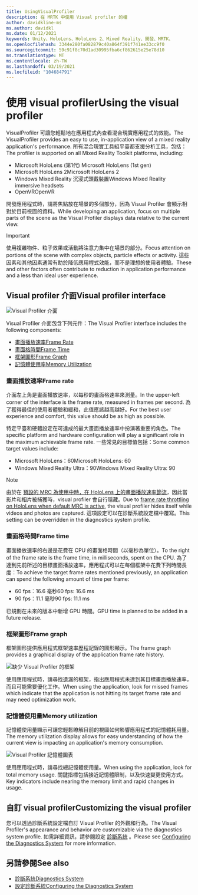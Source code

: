 ```yaml
---
title: UsingVisualProfiler
description: 在 MRTK 中使用 Visual profiler 的檔
author: davidkline-ms
ms.author: davidkl
ms.date: 01/12/2021
keywords: Unity、HoloLens、HoloLens 2、Mixed Reality、開發、MRTK、
ms.openlocfilehash: 3344e280fa082879c40a864f391f741ee33cc9f0
ms.sourcegitcommit: 59c91f8c70d1ad30995fba6cf862615e25e78d10
ms.translationtype: MT
ms.contentlocale: zh-TW
ms.lasthandoff: 03/19/2021
ms.locfileid: "104684791"
---
```

# <a name="using-the-visual-profiler"></a><span data-ttu-id="008fa-104">使用 visual profiler</span><span class="sxs-lookup"><span data-stu-id="008fa-104">Using the visual profiler</span></span>

<span data-ttu-id="008fa-105">VisualProfiler 可讓您輕鬆地在應用程式內查看混合現實應用程式的效能。</span><span class="sxs-lookup"><span data-stu-id="008fa-105">The VisualProfiler provides an easy to use, in-application view of a mixed reality application's performance.</span></span> <span data-ttu-id="008fa-106">所有混合現實工具組平臺都支援分析工具，包括：</span><span class="sxs-lookup"><span data-stu-id="008fa-106">The profiler is supported on all Mixed Reality Toolkit platforms, including:</span></span>

- <span data-ttu-id="008fa-107">Microsoft HoloLens (第1代) </span><span class="sxs-lookup"><span data-stu-id="008fa-107">Microsoft HoloLens (1st gen)</span></span>
- <span data-ttu-id="008fa-108">Microsoft HoloLens 2</span><span class="sxs-lookup"><span data-stu-id="008fa-108">Microsoft HoloLens 2</span></span>
- <span data-ttu-id="008fa-109">Windows Mixed Reality 沉浸式頭戴裝置</span><span class="sxs-lookup"><span data-stu-id="008fa-109">Windows Mixed Reality immersive headsets</span></span>
- <span data-ttu-id="008fa-110">OpenVR</span><span class="sxs-lookup"><span data-stu-id="008fa-110">OpenVR</span></span>

<span data-ttu-id="008fa-111">開發應用程式時，請將焦點放在場景的多個部分，因為 Visual Profiler 會顯示相對於目前視圖的資料。</span><span class="sxs-lookup"><span data-stu-id="008fa-111">While developing an application, focus on multiple parts of the scene as the Visual Profiler displays data relative to the current view.</span></span>

> [!IMPORTANT]
> <span data-ttu-id="008fa-112">使用複雜物件、粒子效果或活動將注意力集中在場景的部分。</span><span class="sxs-lookup"><span data-stu-id="008fa-112">Focus attention on portions of the scene with complex objects, particle effects or activity.</span></span> <span data-ttu-id="008fa-113">這些因素和其他因素通常有助於降低應用程式效能，而不是理想的使用者體驗。</span><span class="sxs-lookup"><span data-stu-id="008fa-113">These and other factors often contribute to reduction in application performance and a less than ideal user experience.</span></span>

## <a name="visual-profiler-interface"></a><span data-ttu-id="008fa-114">Visual profiler 介面</span><span class="sxs-lookup"><span data-stu-id="008fa-114">Visual profiler interface</span></span>

![Visual Profiler 介面](../images/diagnostics/VisualProfiler.png)

<span data-ttu-id="008fa-116">Visual Profiler 介面包含下列元件：</span><span class="sxs-lookup"><span data-stu-id="008fa-116">The Visual Profiler interface includes the following components:</span></span>

- [<span data-ttu-id="008fa-117">畫面播放速率</span><span class="sxs-lookup"><span data-stu-id="008fa-117">Frame Rate</span></span>](#frame-rate)
- [<span data-ttu-id="008fa-118">畫面格時間</span><span class="sxs-lookup"><span data-stu-id="008fa-118">Frame Time</span></span>](#frame-time)
- [<span data-ttu-id="008fa-119">框架圖形</span><span class="sxs-lookup"><span data-stu-id="008fa-119">Frame Graph</span></span>](#frame-graph)
- [<span data-ttu-id="008fa-120">記憶體使用率</span><span class="sxs-lookup"><span data-stu-id="008fa-120">Memory Utilization</span></span>](#memory-utilization)

### <a name="frame-rate"></a><span data-ttu-id="008fa-121">畫面播放速率</span><span class="sxs-lookup"><span data-stu-id="008fa-121">Frame rate</span></span>

<span data-ttu-id="008fa-122">介面左上角是畫面播放速率，以每秒的畫面格速率來測量。</span><span class="sxs-lookup"><span data-stu-id="008fa-122">In the upper-left corner of the interface is the frame rate, measured in frames per second.</span></span> <span data-ttu-id="008fa-123">為了獲得最佳的使用者體驗和緩和，此值應該越高越好。</span><span class="sxs-lookup"><span data-stu-id="008fa-123">For the best user experience and comfort, this value should be as high as possible.</span></span>

<span data-ttu-id="008fa-124">特定平臺和硬體設定在可達成的最大畫面播放速率中扮演著重要的角色。</span><span class="sxs-lookup"><span data-stu-id="008fa-124">The specific platform and hardware configuration will play a significant role in the maximum achievable frame rate.</span></span> <span data-ttu-id="008fa-125">一些常見的目標值包括：</span><span class="sxs-lookup"><span data-stu-id="008fa-125">Some common target values include:</span></span>

- <span data-ttu-id="008fa-126">Microsoft HoloLens：60</span><span class="sxs-lookup"><span data-stu-id="008fa-126">Microsoft HoloLens: 60</span></span>
- <span data-ttu-id="008fa-127">Windows Mixed Reality Ultra：90</span><span class="sxs-lookup"><span data-stu-id="008fa-127">Windows Mixed Reality Ultra: 90</span></span>

> [!NOTE]
> <span data-ttu-id="008fa-128">由於在 [預設的 MRC 為使用中時，在 HoloLens 上的畫面播放速率節流](https://docs.microsoft.com/windows/mixed-reality/mixed-reality-capture-for-developers#what-to-expect-when-mrc-is-enabled-on-hololens)，因此當影片和相片被捕獲時，visual profiler 會自行隱藏。</span><span class="sxs-lookup"><span data-stu-id="008fa-128">Due to [frame rate throttling on HoloLens when default MRC is active](https://docs.microsoft.com/windows/mixed-reality/mixed-reality-capture-for-developers#what-to-expect-when-mrc-is-enabled-on-hololens), the visual profiler hides itself while videos and photos are captured.</span></span> <span data-ttu-id="008fa-129">這項設定可以在診斷系統設定檔中覆寫。</span><span class="sxs-lookup"><span data-stu-id="008fa-129">This setting can be overridden in the diagnostics system profile.</span></span>

### <a name="frame-time"></a><span data-ttu-id="008fa-130">畫面格時間</span><span class="sxs-lookup"><span data-stu-id="008fa-130">Frame time</span></span>

<span data-ttu-id="008fa-131">畫面播放速率的右邊是花費在 CPU 的畫面格時間（以毫秒為單位）。</span><span class="sxs-lookup"><span data-stu-id="008fa-131">To the right of the frame rate is the frame time, in milliseconds, spent on the CPU.</span></span> <span data-ttu-id="008fa-132">為了達到先前所述的目標畫面播放速率，應用程式可以在每個框架中花費下列時間長度：</span><span class="sxs-lookup"><span data-stu-id="008fa-132">To achieve the target frame rates mentioned previously, an application can spend the following amount of time per frame:</span></span>

- <span data-ttu-id="008fa-133">60 fps：16.6 毫秒</span><span class="sxs-lookup"><span data-stu-id="008fa-133">60 fps: 16.6 ms</span></span>
- <span data-ttu-id="008fa-134">90 fps：11.1 毫秒</span><span class="sxs-lookup"><span data-stu-id="008fa-134">90 fps: 11.1 ms</span></span>

<span data-ttu-id="008fa-135">已規劃在未來的版本中新增 GPU 時間。</span><span class="sxs-lookup"><span data-stu-id="008fa-135">GPU time is planned to be added in a future release.</span></span>

### <a name="frame-graph"></a><span data-ttu-id="008fa-136">框架圖形</span><span class="sxs-lookup"><span data-stu-id="008fa-136">Frame graph</span></span>

<span data-ttu-id="008fa-137">框架圖形提供應用程式框架速率歷程記錄的圖形顯示。</span><span class="sxs-lookup"><span data-stu-id="008fa-137">The frame graph provides a graphical display of the application frame rate history.</span></span>

![缺少 Visual Profiler 的框架](../images/diagnostics/VisualProfilerMissedFrames.png)

<span data-ttu-id="008fa-139">使用應用程式時，請尋找遺漏的框架，指出應用程式未達到其目標畫面播放速率，而且可能需要優化工作。</span><span class="sxs-lookup"><span data-stu-id="008fa-139">When using the application, look for missed frames which indicate that the application is not hitting its target frame rate and may need optimization work.</span></span>

### <a name="memory-utilization"></a><span data-ttu-id="008fa-140">記憶體使用量</span><span class="sxs-lookup"><span data-stu-id="008fa-140">Memory utilization</span></span>

<span data-ttu-id="008fa-141">記憶體使用量顯示可讓您輕鬆瞭解目前的視圖如何影響應用程式的記憶體耗用量。</span><span class="sxs-lookup"><span data-stu-id="008fa-141">The memory utilization display allows for easy understanding of how the current view is impacting an application's memory consumption.</span></span>

![Visual Profiler 記憶體圖表](../images/diagnostics/VisualProfilerMemory.png)

<span data-ttu-id="008fa-143">使用應用程式時，請尋找總記憶體使用量。</span><span class="sxs-lookup"><span data-stu-id="008fa-143">When using the application, look for total memory usage.</span></span> <span data-ttu-id="008fa-144">關鍵指標包括接近記憶體限制，以及快速變更使用方式。</span><span class="sxs-lookup"><span data-stu-id="008fa-144">Key indicators include nearing the memory limit and rapid changes in usage.</span></span>

## <a name="customizing-the-visual-profiler"></a><span data-ttu-id="008fa-145">自訂 visual profiler</span><span class="sxs-lookup"><span data-stu-id="008fa-145">Customizing the visual profiler</span></span>

<span data-ttu-id="008fa-146">您可以透過診斷系統設定檔自訂 Visual Profiler 的外觀和行為。</span><span class="sxs-lookup"><span data-stu-id="008fa-146">The Visual Profiler's appearance and behavior are customizable via the diagnostics system profile.</span></span> <span data-ttu-id="008fa-147">如需詳細資訊，請參閱設定 [診斷系統](ConfiguringDiagnostics.md) 。</span><span class="sxs-lookup"><span data-stu-id="008fa-147">Please see [Configuring the Diagnostics System](ConfiguringDiagnostics.md) for more information.</span></span>

## <a name="see-also"></a><span data-ttu-id="008fa-148">另請參閱</span><span class="sxs-lookup"><span data-stu-id="008fa-148">See also</span></span>

- [<span data-ttu-id="008fa-149">診斷系統</span><span class="sxs-lookup"><span data-stu-id="008fa-149">Diagnostics System</span></span>](DiagnosticsSystemGettingStarted.md)
- [<span data-ttu-id="008fa-150">設定診斷系統</span><span class="sxs-lookup"><span data-stu-id="008fa-150">Configuring the Diagnostics System</span></span>](ConfiguringDiagnostics.md)
